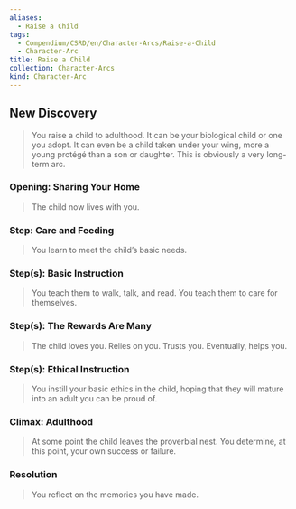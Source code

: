 ```yaml
---
aliases:
  - Raise a Child
tags:
  - Compendium/CSRD/en/Character-Arcs/Raise-a-Child
  - Character-Arc
title: Raise a Child
collection: Character-Arcs
kind: Character-Arc
---
```

## New Discovery  
>You raise a child to adulthood. It can be your biological child or one you adopt. It can even be a child taken under your wing, more a young protégé than a son or daughter. This is obviously a very long-term arc.   
### Opening: Sharing Your Home    
>The child now lives with you.  
### Step: Care and Feeding    
>You learn to meet the child’s basic needs.  
### Step(s): Basic Instruction    
>You teach them to walk, talk, and read. You teach them to care for themselves.  
### Step(s): The Rewards Are Many    
>The child loves you. Relies on you. Trusts you. Eventually, helps you.  
### Step(s): Ethical Instruction    
>You instill your basic ethics in the child, hoping that they will mature into an adult you can be proud of.  
### Climax: Adulthood    
>At some point the child leaves the proverbial nest. You determine, at this point, your own success or failure.  
### Resolution    
>You reflect on the memories you have made.